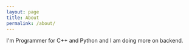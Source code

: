 ```yaml
---
layout: page
title: About
permalink: /about/
---
```


I'm Programmer for C++ and Python and I am doing more on backend.

